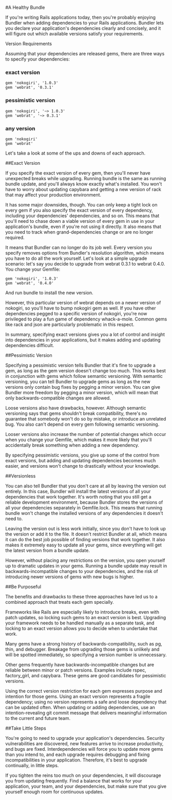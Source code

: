 #A Healthy Bundle

If you're writing Rails applications today, then you're probably enjoying Bundler when adding dependencies to your Rails applications. Bundler lets you declare your application's dependencies clearly and concisely, and it will figure out which available versions satisfy your requirements.

Version Requirements

Assuming that your dependencies are released gems, there are three ways to specify your dependencies:

### exact version
	gem 'nokogiri', '1.0.3'
	gem 'webrat', '0.3.1'

### pessimistic version
	gem 'nokogiri', '~> 1.0.3'
	gem 'webrat', '~> 0.3.1'

### any version
	gem 'nokogiri'
	gem 'webrat'
Let's take a look at some of the ups and downs of each approach.

##Exact Version

If you specify the exact version of every gem, then you'll never have unexpected breaks while upgrading. Running bundle is the same as running bundle update, and you'll always know exactly what's installed. You won't have to worry about updating capybara and getting a new version of rack that may affect your production environment.

It has some major downsides, though. You can only keep a tight lock on every gem if you also specify the exact version of every dependency, including your dependencies' dependencies, and so on. This means that you'll need to chase down a viable version of every gem in use in your application's bundle, even if you're not using it directly. It also means that you need to track when grand-dependencies change or are no longer required.

It means that Bundler can no longer do its job well. Every version you specify removes options from Bundler's resolution algorithm, which means you have to do all the work yourself. Let's look at a simple upgrade scenario: let's say you decide to upgrade from webrat 0.3.1 to webrat 0.4.0. You change your Gemfile:

	gem 'nokogiri', '1.0.3'
	gem 'webrat', '0.4.0'
And run bundle to install the new version.

However, this particular version of webrat depends on a newer version of nokogiri, so you'll have to bump nokogiri gem as well. If you have other dependencies pegged to a specific version of nokogiri, you're now privileged to play a fun game of dependency whack-a-mole. Common gems like rack and json are particularly problematic in this respect.

In summary, specifying exact versions gives you a lot of control and insight into dependencies in your applications, but it makes adding and updating dependencies difficult.

##Pessimistic Version

Specifying a pessimistic version tells Bundler that it's fine to upgrade a gem, as long as the gem version doesn't change too much. This works best in conjunction with gems which follow semantic versioning. With semantic versioning, you can tell Bundler to upgrade gems as long as the new versions only contain bug fixes by pegging a minor version. You can give Bundler more freedom by pegging a minor version, which will mean that only backwards-compatible changes are allowed.

Loose versions also have drawbacks, however. Although semantic versioning says that gems shouldn't break compatibility, there's no guarantee that somebody won't do so by mistake, or introduce an unrelated bug. You also can't depend on every gem following semantic versioning.

Looser versions also increase the number of potential changes which occur when you change your Gemfile, which makes it more likely that you'll accidentally break something when adding a new dependency.

By specifying pessimistic versions, you give up some of the control from exact versions, but adding and updating dependencies becomes much easier, and versions won't change to drastically without your knowledge.

##Versionless

You can also tell Bundler that you don't care at all by leaving the version out entirely. In this case, Bundler will install the latest versions of all your dependencies that work together. It's worth noting that you still get a reliable development environment, because Bundler stores the versions of all your dependencies separately in Gemfile.lock. This means that running bundle won't change the installed versions of any dependencies it doesn't need to.

Leaving the version out is less work initially, since you don't have to look up the version or add it to the file. It doesn't restrict Bundler at all, which means it can do the best job possible of finding versions that work together. It also makes it extremely easy to update all your gems, since everything will get the latest version from a bundle update.

However, without placing any restrictions on the version, you open yourself up to dramatic updates in your gems. Running a bundle update may result in backwards-incompatible changes to your dependencies, and the risk of introducing newer versions of gems with new bugs is higher.

##Be Purposeful

The benefits and drawbacks to these three approaches have led us to a combined approach that treats each gem specially.

Frameworks like Rails are especially likely to introduce breaks, even with patch updates, so locking such gems to an exact version is best. Upgrading your framework needs to be handled manually as a separate task, and locking to an exact version allows you to decide when to undertake that work.

Many gems have a strong history of backwards-compatibility, such as pg, thin, and debugger. Breakage from upgrading those gems is unlikely and will be spotted immediately, so specifying a version number is unnecessary.

Other gems frequently have backwards-incompatible changes but are reliable between minor or patch versions. Examples include rspec, factory_girl, and capybara. These gems are good candidates for pessimistic versions.

Using the correct version restriction for each gem expresses purpose and intention for those gems. Using an exact version represents a fragile dependency; using no version represents a safe and loose dependency that can be updated often. When updating or adding dependencies, use an intention-revealing git commit message that delivers meaningful information to the current and future team.

##Take Little Steps

You're going to need to upgrade your application's dependencies. Security vulnerabilities are discovered, new features arrive to increase productivity, and bugs are fixed. Interdependencies will force you to update more gems than you intend to, and each upgrade requires debugging and fixing incompatibilities in your application. Therefore, it's best to upgrade continually, in little steps.

If you tighten the reins too much on your dependencies, it will discourage you from updating frequently. Find a balance that works for your application, your team, and your dependencies, but make sure that you give yourself enough room for continuous updates.

